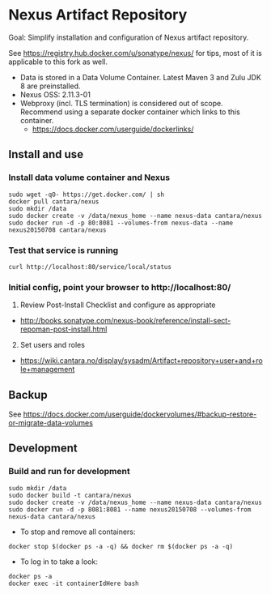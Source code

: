 # Nexus Artifact Repository 

Goal: Simplify installation and configuration of Nexus artifact repository. 

See https://registry.hub.docker.com/u/sonatype/nexus/ for tips, most of it is applicable to this fork as well. 

* Data is stored in a Data Volume Container. Latest Maven 3 and Zulu JDK 8 are preinstalled. 
* Nexus OSS: 2.11.3-01 
* Webproxy (incl. TLS termination) is considered out of scope. Recommend using a separate docker container which links to this container. 
  * https://docs.docker.com/userguide/dockerlinks/ 

## Install and use 

###  Install data volume container and Nexus
```
sudo wget -qO- https://get.docker.com/ | sh
docker pull cantara/nexus
sudo mkdir /data
sudo docker create -v /data/nexus_home --name nexus-data cantara/nexus
sudo docker run -d -p 80:8081 --volumes-from nexus-data --name nexus20150708 cantara/nexus
```

### Test that service is running 
```
curl http://localhost:80/service/local/status
```


### Initial config, point your browser to http://localhost:80/
1. Review Post-Install Checklist and configure as appropriate 
  * http://books.sonatype.com/nexus-book/reference/install-sect-repoman-post-install.html
2. Set users and roles 
  * https://wiki.cantara.no/display/sysadm/Artifact+repository+user+and+role+management

## Backup 

See https://docs.docker.com/userguide/dockervolumes/#backup-restore-or-migrate-data-volumes


## Development 

### Build and run for development

```
sudo mkdir /data
sudo docker build -t cantara/nexus
sudo docker create -v /data/nexus_home --name nexus-data cantara/nexus
sudo docker run -d -p 8081:8081 --name nexus20150708 --volumes-from nexus-data cantara/nexus
```

* To stop and remove all containers: 
```
docker stop $(docker ps -a -q) && docker rm $(docker ps -a -q) 
```

* To log in to take a look: 
```
docker ps -a
docker exec -it containerIdHere bash
```
